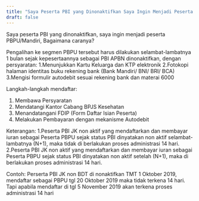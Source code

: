 ```yaml
---
title: "Saya Peserta PBI yang Dinonaktifkan Saya Ingin Menjadi Peserta Pbpu Mandiri Bagaimana Caranya"
draft: false
---
```


Saya peserta PBI yang dinonaktifkan, saya ingin menjadi peserta PBPU/Mandiri, Bagaimana caranya?
 
Pengalihan ke segmen PBPU tersebut harus dilakukan selambat-lambatnya 1 bulan sejak kepesertaannya sebagai PBI APBN dinonaktifkan, dengan persyaratan:
1.Menunjukkan Kartu Keluarga dan KTP elektronik
2.Fotokopi halaman identitas buku rekening bank (Bank Mandiri/ BNI/ BRI/ BCA)
3.Mengisi formulir autodebit sesuai rekening bank dan materai 6000
 
Langkah-langkah mendaftar:
1. Membawa Persyaratan
2. Mendatangi Kantor Cabang  BPJS Kesehatan
3. Menandatangani FDIP (Form Daftar Isian Peserta)
4. Melakukan Pembayaran dengan mekanisme Autodebit
 
 
Keterangan:
1.Peserta PBI JK non aktif yang mendaftarkan dan membayar iuran sebagai Peserta PBPU sejak status PBI dinyatakan non aktif selambat-lambatnya (N+1), maka tidak di berlakukan proses administrasi 14 hari.
2.Peserta PBI JK non aktif yang mendaftarkan dan membayar iuran sebagai Peserta PBPU sejak status PBI dinyatakan non aktif setelah (N+1),  maka di berlakukan proses administrasi 14 hari.
 
Contoh: Perserta PBI JK non BDT di nonaktifkan TMT 1 Oktober 2019, mendaftar sebagai PBPU tgl 20 Oktober 2019 maka tidak terkena 14 hari. Tapi apabila mendaftar di tgl 5 November 2019 akan terkena proses administrasi  14 hari